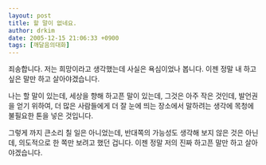 ```yaml
---
layout: post
title: 할 말이 없네요.
author: drkim
date: 2005-12-15 21:06:33 +0900
tags: [깨달음의대화]
---
```


  
죄송합니다. 저는 희망이라고 생각했는데 사실은 욕심이었나 봅니다. 이젠 정말 내 하고 싶은 말만 하고 살아야겠습니다. 
  

  
나는 할 말이 있는데, 세상을 향해 하고픈 말이 있는데, 그것은 아주 작은 것인데, 발언권을 얻기 위하여, 더 많은 사람들에게 더 잘 눈에 띄는 장소에서 말하려는 생각에 목청에 불필요한 톤을 넣은 것입니다. 
  

  
그렇게 까지 큰소리 칠 일은 아니었는데, 반대쪽의 가능성도 생각해 보지 않은 것은 아닌데, 의도적으로 한 쪽만 보려고 했던 겁니다. 이젠 정말 저의 진짜 하고픈 말만 하고 살아야겠습니다.